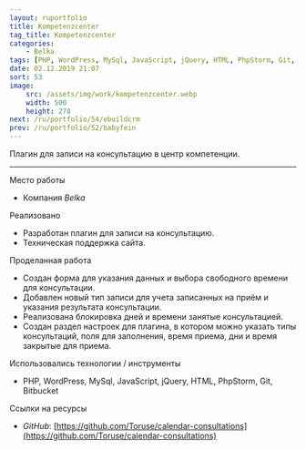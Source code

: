```yaml
---
layout: ruportfolio
title: Kompetenzcenter
tag_title: Kompetenzcenter
categories:
    - Belka
tags: [PHP, WordPress, MySql, JavaScript, jQuery, HTML, PhpStorm, Git, Bitbucket]
date: 02.12.2019 21:07
sort: 53
image: 
    src: /assets/img/work/kompetenzcenter.webp 
    width: 500
    height: 278
next: /ru/portfolio/54/ebuildcrm
prev: /ru/portfolio/52/babyfein
---
```


Плагин для записи на консультацию в центр компетенции.

---

Место работы

* Компания _Belka_

Реализовано

* Разработан плагин для записи на консультацию.
* Техническая поддержка сайта.

Проделанная работа

* Создан форма для указания данных и выбора свободного времени для консультации.
* Добавлен новый тип записи для учета записанных на приём и указания результата консультации.
* Реализована блокировка дней и времени занятые консультацией.
* Создан раздел настроек для плагина, в котором можно указать типы консультаций, поля для заполнения, время приема, дни и время закрытые для приема.

Использовались технологии / инструменты

* PHP, WordPress, MySql, JavaScript, jQuery, HTML, PhpStorm, Git, Bitbucket

Ссылки на ресурсы

* _GitHub_: [https://github.com/Toruse/calendar-consultations](https://github.com/Toruse/calendar-consultations)

